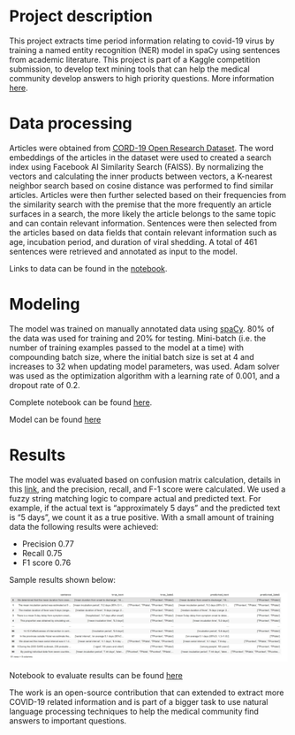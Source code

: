 # Project description

This project extracts time period information relating to covid-19 virus by training a named entity recognition (NER) model in spaCy using sentences from academic literature. This project is part of a Kaggle competition submission, to develop text mining tools that can help the medical community develop answers to high priority questions. More information [here](https://www.kaggle.com/crispyc/coronawhy-task-ties-patient-descriptions).

# Data processing

Articles were obtained from [CORD-19 Open Research Dataset](https://www.kaggle.com/allen-institute-for-ai/CORD-19-research-challenge). The word embeddings of the articles in the dataset were used to created a search index using Facebook AI Similarity Search (FAISS). By normalizing the vectors and calculating the inner products between vectors, a K-nearest neighbor search based on cosine distance was performed to find similar articles. Articles were then further selected based on their frequencies from the similarity search with the premise that the more frequently an article surfaces in a search, the more likely the article belongs to the same topic and can contain relevant information. Sentences were then selected from the articles based on data fields that contain relevant information such as age, incubation period, and duration of viral shedding. A total of 461 sentences were retrieved and annotated as input to the model.

Links to data can be found in the [notebook](https://github.com/tjeng/NamedEntityRecognition/blob/master/notebooks/Time_Period_NER.ipynb).

# Modeling

The model was trained on manually annotated data using [spaCy](https://spacy.io/usage/training#ner). 80% of the data was used for training and 20% for testing. Mini-batch (i.e. the number of training examples passed to the model at a time) with compounding batch size, where the initial batch size is set at 4 and increases to 32 when updating model parameters, was used. Adam solver was used as the optimization algorithm with a learning rate of 0.001, and a dropout rate of 0.2.

Complete notebook can be found [here](https://github.com/tjeng/NamedEntityRecognition/blob/master/notebooks/Time_Period_NER.ipynb).

Model can be found [here](https://github.com/tjeng/NamedEntityRecognition/tree/master/model)

# Results

The model was evaluated based on confusion matrix calculation, details in this [link](https://towardsdatascience.com/entity-level-evaluation-for-ner-task-c21fb3a8edf), and the precision, recall, and F-1 score were calculated. We used a fuzzy string matching logic to compare actual and predicted text. For example, if the actual text is “approximately 5 days” and the predicted text is “5 days”, we count it as a true positive. With a small amount of training data the following results were achieved:

- Precision 0.77
- Recall 0.75
- F1 score 0.76

Sample results shown below:

![Results](./images/results.jpg)

Notebook to evaluate results can be found [here](https://github.com/tjeng/NamedEntityRecognition/blob/master/notebooks/Evaluate_NER.ipynb)

The work is an open-source contribution that can extended to extract more COVID-19 related information and is part of a bigger task to use natural language processing techniques to help the medical community find answers to important questions. 
